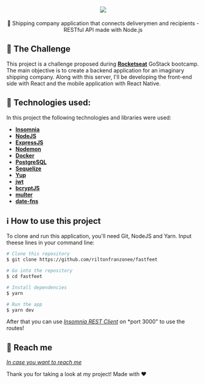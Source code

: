 
<h1 align="center">
    <img src="https://user-images.githubusercontent.com/58868651/75586094-56e6b600-5a52-11ea-9817-eff23d71134e.png" />
</h1>

<p align="center">
🚚 Shipping company application that connects deliverymen and recipients - RESTful API made with Node.js
</p>

:rocket: The Challenge
------------------
This project is a challenge proposed during [**Rocketseat**](https://rocketseat.com.br/) GoStack bootcamp. The main objective is to create a backend application for an imaginary shipping company. Along with this server, I'll be developing the front-end side with React and the mobile application with React Native.

:wrench: Technologies used:
----------------------
In this project the following technologies and libraries were used:

- [**Insomnia**](https://insomnia.rest/)
- [**NodeJS**](https://nodejs.org/en/)
- [**ExpressJS**](https://expressjs.com/)
- [**Nodemon**](https://nodemon.io/)
- [**Docker**](https://www.docker.com/)
- [**PostgreSQL**](https://www.postgresql.org/)
- [**Sequelize**](https://sequelize.org/)
- [**Yup**](https://github.com/jquense/yup)
- [**jwt**](https://www.npmjs.com/package/jsonwebtoken/)
- [**bcryptJS**](https://www.npmjs.com/package/bcryptjs)
- [**multer**](https://github.com/expressjs/multer)
- [**date-fns**](https://date-fns.org/docs/Getting-Started)

## :information_source: How to use this project
To clone and run this application, you'll need Git, NodeJS and Yarn. Input theese lines in your command line:

```bash
# Clone this repository
$ git clone https://github.com/riltonfranzonee/fastfeet

# Go into the repository
$ cd fastfeet

# Install dependencies
$ yarn

# Run the app
$ yarn dev
```

After that you can use [*Insomnia REST Client*](https://insomnia.rest/) on *port 3000" to use the routes!


:speech_balloon: Reach me
----------

[*In case you want to reach me*](https://www.linkedin.com/in/rilton-franzone-b975a7198/)



Thank you for taking a look at my project! Made with ♥
